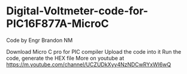 # Digital-Voltmeter-code-for-PIC16F877A-MicroC
Code by Engr Brandon NM

Download Micro C pro for PIC compiler
Upload the code into it
Run the code, generate the HEX file
More on youtube at https://m.youtube.com/channel/UCZUDkXyy4NzNDCwRYxWI6wQ
